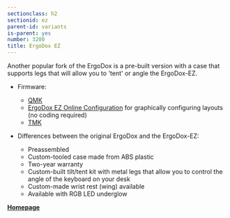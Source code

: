 ```yaml
---
sectionclass: h2
sectionid: ez
parent-id: variants
is-parent: yes
number: 3200
title: ErgoDox EZ
---
```

Another popular fork of the ErgoDox is a pre-built version with a case that supports legs that will allow you to 'tent' or angle the ErgoDox-EZ.

- Firmware:
  - [QMK](http://qmk.fm/)
  - [ErgoDox EZ Online Configuration](http://configure.ergodox-ez.com/keyboard_layouts/new) for graphically configuring layouts (no coding required)
  - [TMK](https://github.com/ErgoDox-EZ/reactor/blob/master/lib/firmware/TMK_README.md)

- Differences between the original ErgoDox and the ErgoDox-EZ:
  - Preassembled
  - Custom-tooled case made from ABS plastic
  - Two-year warranty
  - Custom-built tilt/tent kit with metal legs that allow you to control the angle of the keyboard on your desk
  - Custom-made wrist rest (wing) available
  - Available with RGB LED underglow 

**[Homepage](https://ergodox-ez.com)**

